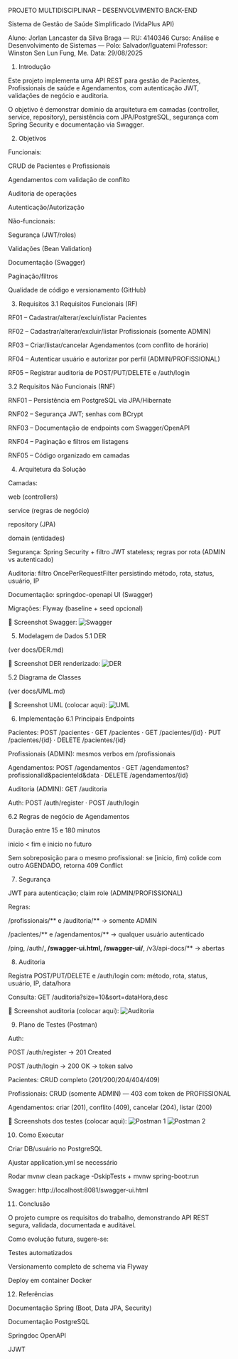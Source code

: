 PROJETO MULTIDISCIPLINAR – DESENVOLVIMENTO BACK-END

Sistema de Gestão de Saúde Simplificado (VidaPlus API)

Aluno: Jorlan Lancaster da Silva Braga — RU: 4140346
Curso: Análise e Desenvolvimento de Sistemas — Polo: Salvador/Iguatemi
Professor: Winston Sen Lun Fung, Me.
Data: 29/08/2025

1. Introdução

Este projeto implementa uma API REST para gestão de Pacientes, Profissionais de saúde e Agendamentos, com autenticação JWT, validações de negócio e auditoria.

O objetivo é demonstrar domínio da arquitetura em camadas (controller, service, repository), persistência com JPA/PostgreSQL, segurança com Spring Security e documentação via Swagger.

2. Objetivos

Funcionais:

CRUD de Pacientes e Profissionais

Agendamentos com validação de conflito

Auditoria de operações

Autenticação/Autorização

Não-funcionais:

Segurança (JWT/roles)

Validações (Bean Validation)

Documentação (Swagger)

Paginação/filtros

Qualidade de código e versionamento (GitHub)

3. Requisitos
3.1 Requisitos Funcionais (RF)

RF01 – Cadastrar/alterar/excluir/listar Pacientes

RF02 – Cadastrar/alterar/excluir/listar Profissionais (somente ADMIN)

RF03 – Criar/listar/cancelar Agendamentos (com conflito de horário)

RF04 – Autenticar usuário e autorizar por perfil (ADMIN/PROFISSIONAL)

RF05 – Registrar auditoria de POST/PUT/DELETE e /auth/login

3.2 Requisitos Não Funcionais (RNF)

RNF01 – Persistência em PostgreSQL via JPA/Hibernate

RNF02 – Segurança JWT; senhas com BCrypt

RNF03 – Documentação de endpoints com Swagger/OpenAPI

RNF04 – Paginação e filtros em listagens

RNF05 – Código organizado em camadas

4. Arquitetura da Solução

Camadas:

web (controllers)

service (regras de negócio)

repository (JPA)

domain (entidades)

Segurança: Spring Security + filtro JWT stateless; regras por rota (ADMIN vs autenticado)

Auditoria: filtro OncePerRequestFilter persistindo método, rota, status, usuário, IP

Documentação: springdoc-openapi UI (Swagger)

Migrações: Flyway (baseline + seed opcional)

📸 Screenshot Swagger:
![Swagger](./imgs/swagger.png)

5. Modelagem de Dados
5.1 DER

(ver docs/DER.md)

📸 Screenshot DER renderizado:
![DER](./imgs/der.png)

5.2 Diagrama de Classes

(ver docs/UML.md)

📸 Screenshot UML (colocar aqui):
![UML](./imgs/uml.png)

6. Implementação
6.1 Principais Endpoints

Pacientes:
POST /pacientes · GET /pacientes · GET /pacientes/{id} · PUT /pacientes/{id} · DELETE /pacientes/{id}

Profissionais (ADMIN): mesmos verbos em /profissionais

Agendamentos:
POST /agendamentos · GET /agendamentos?profissionalId&pacienteId&data · DELETE /agendamentos/{id}

Auditoria (ADMIN):
GET /auditoria

Auth:
POST /auth/register · POST /auth/login

6.2 Regras de negócio de Agendamentos

Duração entre 15 e 180 minutos

inicio < fim e inicio no futuro

Sem sobreposição para o mesmo profissional: se [inicio, fim) colide com outro AGENDADO, retorna 409 Conflict

7. Segurança

JWT para autenticação; claim role (ADMIN/PROFISSIONAL)

Regras:

/profissionais/** e /auditoria/** → somente ADMIN

/pacientes/** e /agendamentos/** → qualquer usuário autenticado

/ping, /auth/**, /swagger-ui.html, /swagger-ui/**, /v3/api-docs/** → abertas

8. Auditoria

Registra POST/PUT/DELETE e /auth/login com: método, rota, status, usuário, IP, data/hora

Consulta: GET /auditoria?size=10&sort=dataHora,desc

📸 Screenshot auditoria (colocar aqui):
![Auditoria](./imgs/auditoria.png)

9. Plano de Testes (Postman)

Auth:

POST /auth/register → 201 Created

POST /auth/login → 200 OK → token salvo

Pacientes: CRUD completo (201/200/204/404/409)

Profissionais: CRUD (somente ADMIN) — 403 com token de PROFISSIONAL

Agendamentos: criar (201), conflito (409), cancelar (204), listar (200)

📸 Screenshots dos testes (colocar aqui):
![Postman 1](./imgs/postman1.png)
![Postman 2](./imgs/postman2.png)

10. Como Executar

Criar DB/usuário no PostgreSQL

Ajustar application.yml se necessário

Rodar mvnw clean package -DskipTests + mvnw spring-boot:run

Swagger: http://localhost:8081/swagger-ui.html

11. Conclusão

O projeto cumpre os requisitos do trabalho, demonstrando API REST segura, validada, documentada e auditável.

Como evolução futura, sugere-se:

Testes automatizados

Versionamento completo de schema via Flyway

Deploy em container Docker

12. Referências

Documentação Spring (Boot, Data JPA, Security)

Documentação PostgreSQL

Springdoc OpenAPI

JJWT
